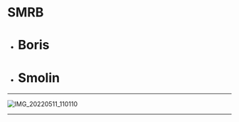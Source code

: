 # SMRB
- <h1>Boris</h1>
- <h1>Smolin</h1>

***

  ![IMG_20220511_110110](https://user-images.githubusercontent.com/105316196/167951595-becc2ca3-762a-4820-aeba-e679ac2ca604.jpg)

***
  
  
